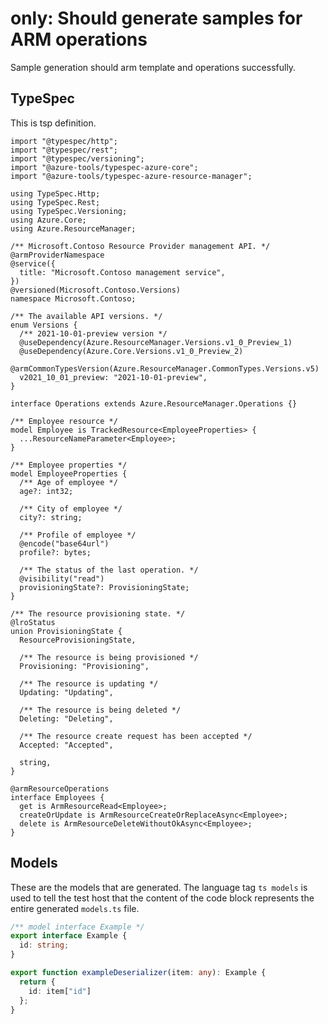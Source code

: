 # only: Should generate samples for ARM operations

Sample generation should arm template and operations successfully.

## TypeSpec

This is tsp definition.

```tsp
import "@typespec/http";
import "@typespec/rest";
import "@typespec/versioning";
import "@azure-tools/typespec-azure-core";
import "@azure-tools/typespec-azure-resource-manager";

using TypeSpec.Http;
using TypeSpec.Rest;
using TypeSpec.Versioning;
using Azure.Core;
using Azure.ResourceManager;

/** Microsoft.Contoso Resource Provider management API. */
@armProviderNamespace
@service({
  title: "Microsoft.Contoso management service",
})
@versioned(Microsoft.Contoso.Versions)
namespace Microsoft.Contoso;

/** The available API versions. */
enum Versions {
  /** 2021-10-01-preview version */
  @useDependency(Azure.ResourceManager.Versions.v1_0_Preview_1)
  @useDependency(Azure.Core.Versions.v1_0_Preview_2)
  @armCommonTypesVersion(Azure.ResourceManager.CommonTypes.Versions.v5)
  v2021_10_01_preview: "2021-10-01-preview",
}

interface Operations extends Azure.ResourceManager.Operations {}

/** Employee resource */
model Employee is TrackedResource<EmployeeProperties> {
  ...ResourceNameParameter<Employee>;
}

/** Employee properties */
model EmployeeProperties {
  /** Age of employee */
  age?: int32;

  /** City of employee */
  city?: string;

  /** Profile of employee */
  @encode("base64url")
  profile?: bytes;

  /** The status of the last operation. */
  @visibility("read")
  provisioningState?: ProvisioningState;
}

/** The resource provisioning state. */
@lroStatus
union ProvisioningState {
  ResourceProvisioningState,

  /** The resource is being provisioned */
  Provisioning: "Provisioning",

  /** The resource is updating */
  Updating: "Updating",

  /** The resource is being deleted */
  Deleting: "Deleting",

  /** The resource create request has been accepted */
  Accepted: "Accepted",

  string,
}

@armResourceOperations
interface Employees {
  get is ArmResourceRead<Employee>;
  createOrUpdate is ArmResourceCreateOrReplaceAsync<Employee>;
  delete is ArmResourceDeleteWithoutOkAsync<Employee>;
}
```

## Models

These are the models that are generated. The language tag `ts models` is used to tell
the test host that the content of the code block represents the entire generated `models.ts` file.

```ts models
/** model interface Example */
export interface Example {
  id: string;
}

export function exampleDeserializer(item: any): Example {
  return {
    id: item["id"]
  };
}
```
